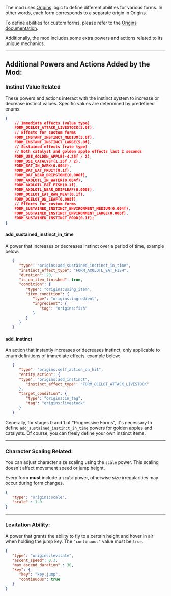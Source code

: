 The mod uses [Origins](https://modrinth.com/mod/origins) logic to define different abilities for various forms. In other words, each form corresponds to a separate origin in Origins.

To define abilities for custom forms, please refer to the [Origins documentation](https://origins.readthedocs.io/en/latest/).

Additionally, the mod includes some extra powers and actions related to its unique mechanics.

---

## Additional Powers and Actions Added by the Mod:

### Instinct Value Related

These powers and actions interact with the instinct system to increase or decrease instinct values. Specific values are determined by predefined enums.

```json
{
    // Immediate effects (value type)
    FORM_OCELOT_ATTACK_LIVESTOCK(3.0f),
    // Effects for custom forms
    FORM_INSTANT_INSTINCT_MEDIUM(3.0f),
    FORM_INSTANT_INSTINCT_LARGE(5.0f),
    // Sustained effects (rate type)
    // Both catalyst and golden apple effects last 2 seconds
    FORM_USE_GOLDEN_APPLE(-4.25f / 2),
    FORM_USE_CATALYST(1.25f / 2),
    FORM_BAT_IN_DARK(0.004f),
    FORM_BAT_EAT_FRUIT(0.1f),
    FORM_BAT_NEAR_DRIPSTONE(0.006f),
    FORM_AXOLOTL_IN_WATER(0.004f),
    FORM_AXOLOTL_EAT_FISH(0.1f),
    FORM_AXOLOTL_NEAR_DRIPLEAF(0.008f),
    FORM_OCELOT_EAT_RAW_MEAT(0.1f),
    FORM_OCELOT_ON_LEAF(0.008f),
    // Effects for custom forms
    FORM_SUSTAINED_INSTINCT_ENVIRONMENT_MEDIUM(0.004f),
    FORM_SUSTAINED_INSTINCT_ENVIRONMENT_LARGE(0.008f),
    FORM_SUSTAINED_INSTINCT_FOOD(0.1f);
}
```

#### add_sustained_instinct_in_time
      
A power that increases or decreases instinct over a period of time, example below:

```json
   {
      "type": "origins:add_sustained_instinct_in_time",
      "instinct_effect_type": "FORM_AXOLOTL_EAT_FISH",
      "duration": 20,
      "is_on_item_finished": true,
      "condition": {
         "type": "origins:using_item",
         "item_condition": {
            "type": "origins:ingredient",
            "ingredient": {
               "tag": "origins:fish"
            }
         }
      }
   }
```

#### add_instinct
      
An action that instantly increases or decreases instinct, only applicable to enum definitions of immediate effects, example below:

```json
   {
      "type": "origins:self_action_on_hit",
      "entity_action": {
      "type": "origins:add_instinct",
         "instinct_effect_type": "FORM_OCELOT_ATTACK_LIVESTOCK"
      },
      "target_condition": {
         "type": "origins:in_tag",
         "tag": "origins:livestock"
      }
   }
```

Generally, for stages 0 and 1 of "Progressive Forms", it's necessary to define `add_sustained_instinct_in_time` powers for golden apples and catalysts. Of course, you can freely define your own instinct items.
   
---

### Character Scaling Related:
   
You can adjust character size scaling using the `scale` power. This scaling doesn't affect movement speed or jump height.

Every form **must** include a `scale` power, otherwise size irregularities may occur during form changes.

```json
{
   "type": "origins:scale",
   "scale" : 1.0
}
```

---

### Levitation Ability:
   
A power that grants the ability to fly to a certain height and hover in air when holding the jump key. The `"continuous"` value must be `true`.

```json
{
   "type": "origins:levitate",
   "ascent_speed": 0.3,
   "max_ascend_duration" : 30,
   "key": {
      "key": "key.jump",
      "continuous": true
   }
}
```
